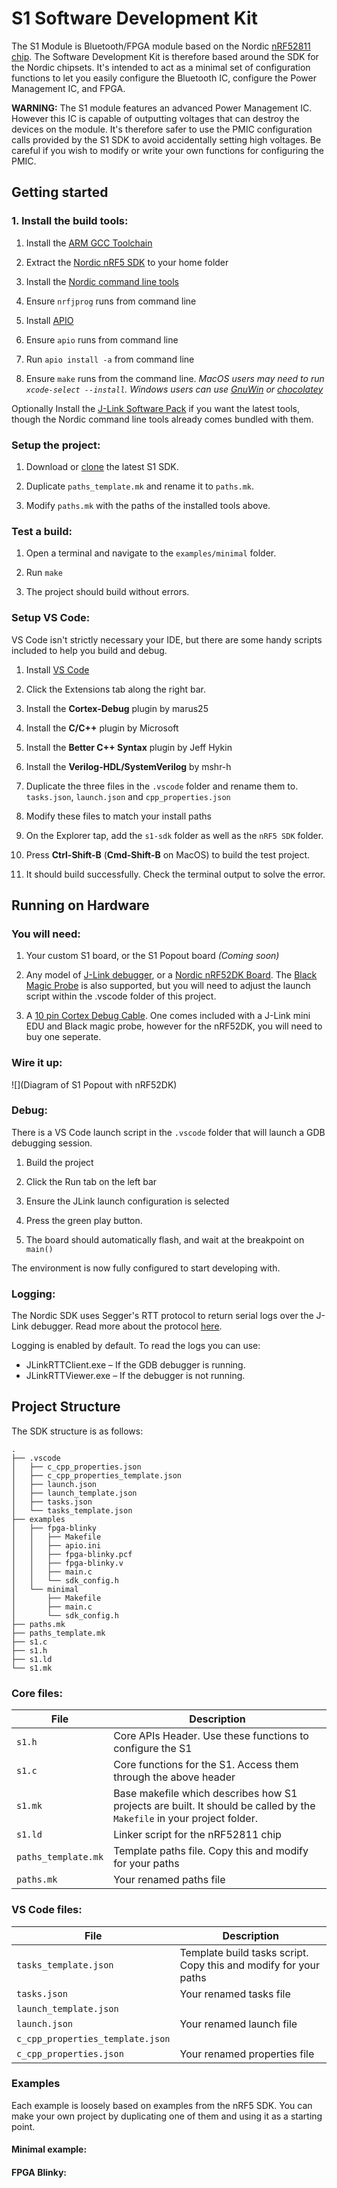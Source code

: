 # S1 Software Development Kit

The S1 Module is Bluetooth/FPGA module based on the Nordic [nRF52811 chip](https://www.nordicsemi.com/Products/Low-power-short-range-wireless/nRF52811). The Software Development Kit is therefore based around the SDK for the Nordic chipsets. It's intended to act as a minimal set of configuration functions to let you easily configure the Bluetooth IC, configure the Power Management IC, and FPGA.

**WARNING:** The S1 module features an advanced Power Management IC. However this IC is capable of outputting voltages that can destroy the devices on the module. It's therefore safer to use the PMIC configuration calls provided by the S1 SDK to avoid accidentally setting high voltages. Be careful if you wish to modify or write your own functions for configuring the PMIC.

## Getting started

### 1. Install the build tools:

1. Install the [ARM GCC Toolchain](https://developer.arm.com/tools-and-software/open-source-software/developer-tools/gnu-toolchain/gnu-rm/downloads)

1. Extract the [Nordic nRF5 SDK](https://www.nordicsemi.com/Software-and-tools/Software/nRF5-SDK) to your home folder

1. Install the [Nordic command line tools](https://www.nordicsemi.com/Software-and-tools/Development-Tools/nRF-Command-Line-Tools/Download)

1. Ensure `nrfjprog` runs from command line

1. Install [APIO](https://github.com/FPGAwars/apio)

1. Ensure `apio` runs from command line

1. Run `apio install -a` from command line

1. Ensure `make` runs from the command line. *MacOS users may need to run `xcode-select --install`. Windows users can use [GnuWin](http://gnuwin32.sourceforge.net/) or [chocolatey](https://chocolatey.org/packages/make)*

Optionally Install the [J-Link Software Pack](https://www.segger.com/downloads/jlink/#J-LinkSoftwareAndDocumentationPack) if you want the latest tools, though the Nordic command line tools already comes bundled with them.

### Setup the project:

1. Download or [clone](https://docs.github.com/en/github/creating-cloning-and-archiving-repositories/cloning-a-repository) the latest S1 SDK.

1. Duplicate `paths_template.mk` and rename it to `paths.mk`.

1. Modify `paths.mk` with the paths of the installed tools above.

### Test a build:

1. Open a terminal and navigate to the `examples/minimal` folder.

1. Run `make`

1. The project should build without errors.

### Setup VS Code:

VS Code isn't strictly necessary your IDE, but there are some handy scripts included to help you build and debug.

1. Install [VS Code](https://code.visualstudio.com)

1. Click the Extensions tab along the right bar.

1. Install the **Cortex-Debug** plugin by marus25

1. Install the **C/C++** plugin by Microsoft

1. Install the **Better C++ Syntax** plugin by Jeff Hykin

1. Install the **Verilog-HDL/SystemVerilog** by mshr-h

1. Duplicate the three files in the `.vscode` folder and rename them to. `tasks.json`, `launch.json` and `cpp_properties.json`

1. Modify these files to match your install paths

1. On the Explorer tap, add the `s1-sdk` folder as well as the `nRF5 SDK` folder.

1. Press **Ctrl-Shift-B** (**Cmd-Shift-B** on MacOS) to build the test project.

1. It should build successfully. Check the terminal output to solve the error.

## Running on Hardware

### You will need:

1. Your custom S1 board, or the S1 Popout board *(Coming soon)*

1. Any model of [J-Link debugger](https://www.segger.com/products/debug-probes/j-link/models/model-overview/), or a [Nordic nRF52DK Board](https://www.nordicsemi.com/Software-and-Tools/Development-Kits/nRF52-DK). The [Black Magic Probe]() is also supported, but you will need to adjust the launch script within the .vscode folder of this project. 

1. A [10 pin Cortex Debug Cable](https://www.adafruit.com/product/1675). One comes included with a J-Link mini EDU and Black magic probe, however for the nRF52DK, you will need to buy one seperate.

### Wire it up:

![](Diagram of S1 Popout with nRF52DK)

### Debug:

There is a VS Code launch script in the `.vscode` folder that will launch a GDB debugging session.
1. Build the project

1. Click the Run tab on the left bar

1. Ensure the JLink launch configuration is selected

1. Press the green play button.

1. The board should automatically flash, and wait at the breakpoint on `main()`

The environment is now fully configured to start developing with.

### Logging:

The Nordic SDK uses Segger's RTT protocol to return serial logs over the J-Link debugger. Read more about the protocol [here](https://www.segger.com/products/debug-probes/j-link/technology/about-real-time-transfer/).

Logging is enabled by default. To read the logs you can use:

- JLinkRTTClient.exe – If the GDB debugger is running.
- JLinkRTTViewer.exe – If the debugger is not running. 
## Project Structure

The SDK structure is as follows:
```
.
├── .vscode
│   ├── c_cpp_properties.json
│   ├── c_cpp_properties_template.json
│   ├── launch.json
│   ├── launch_template.json
│   ├── tasks.json
│   └── tasks_template.json
├── examples
│   ├── fpga-blinky
│   │   ├── Makefile
│   │   ├── apio.ini
│   │   ├── fpga-blinky.pcf
│   │   ├── fpga-blinky.v
│   │   ├── main.c
│   │   └── sdk_config.h
│   └── minimal
│       ├── Makefile
│       ├── main.c
│       └── sdk_config.h
├── paths.mk
├── paths_template.mk
├── s1.c
├── s1.h
├── s1.ld
└── s1.mk
```

### Core files:

| File | Description |
|-|-|
| `s1.h` | Core APIs Header. Use these functions to configure the S1 |
| `s1.c` | Core functions for the S1. Access them through the above header |
| `s1.mk` | Base makefile which describes how S1 projects are built. It should be called by the `Makefile` in your project folder. |
| `s1.ld` | Linker script for the nRF52811 chip |
| `paths_template.mk` | Template paths file. Copy this and modify for your paths |
| `paths.mk` | Your renamed paths file |

### VS Code files:

| File | Description |
|-|-|
| `tasks_template.json` | Template build tasks script. Copy this and modify for your paths |
| `tasks.json` | Your renamed tasks file |
| `launch_template.json` |  |
| `launch.json` | Your renamed launch file |
| `c_cpp_properties_template.json` |  |
| `c_cpp_properties.json` | Your renamed properties file |

###  Examples

Each example is loosely based on examples from the nRF5 SDK. You can make your own project by duplicating one of them and using it as a starting point.

#### Minimal example:

#### FPGA Blinky: